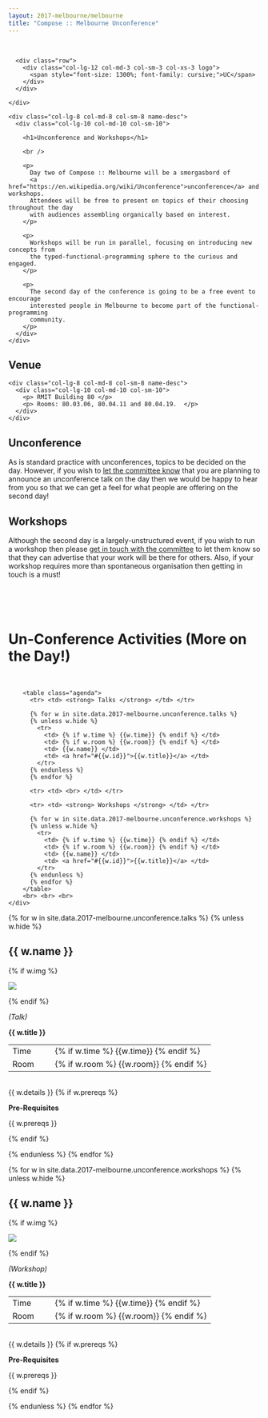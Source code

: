 ```yaml
---
layout: 2017-melbourne/melbourne
title: "Compose :: Melbourne Unconference"
---
```


<!--


Unconference Content:

* What is it?
* What do you need to do?
* Why isn't it ready yet?

-->


<div class="sep talk melbourne" data-stellar-background-ratio="0.5" style="background-position: 50% -91.5px;"></div>


<br />


<div class="container">
  <div class="row">
    <div class="col-lg-4 col-md-4 col-sm-4 name">

      <div class="row">
        <div class="col-lg-12 col-md-3 col-sm-3 col-xs-3 logo">
          <span style="font-size: 1300%; font-family: cursive;">UC</span>
        </div>
      </div>

    </div>

    <div class="col-lg-8 col-md-8 col-sm-8 name-desc">
      <div class="col-lg-10 col-md-10 col-sm-10">

        <h1>Unconference and Workshops</h1>

        <br />

        <p>
          Day two of Compose :: Melbourne will be a smorgasbord of
          <a href="https://en.wikipedia.org/wiki/Unconference">unconference</a> and workshops.
          Attendees will be free to present on topics of their choosing throughout the day
          with audiences assembling organically based on interest.
        </p>

        <p>
          Workshops will be run in parallel, focusing on introducing new concepts from
          the typed-functional-programming sphere to the curious and engaged.
        </p>

        <p>
          The second day of the conference is going to be a free event to encourage
          interested people in Melbourne to become part of the functional-programming
          community.
        </p>
      </div>
    </div>
  </div>
</div>

<div class="container cfpsection">
  <div class="row">
    <div class="col-lg-4 col-md-4 col-sm-4 name">
      <h2>Venue </h2>
    </div>

    <div class="col-lg-8 col-md-8 col-sm-8 name-desc">
      <div class="col-lg-10 col-md-10 col-sm-10">
        <p> RMIT Building 80 </p>
        <p> Rooms: 80.03.06, 80.04.11 and 80.04.19.  </p>
      </div>
    </div>
  </div>
</div>

<div class="container cfpsection">
  <div class="row">
    <div class="col-lg-4 col-md-4 col-sm-4 name">
      <h2>Unconference</h2>
    </div>
    <div class="col-lg-8 col-md-8 col-sm-8 name-desc">
      <div class="col-lg-10 col-md-10 col-sm-10">
        <p>
          As is standard practice with unconferences, topics to be decided on the day.
          However, if you wish to <a href="mailto:composemel-admin@googlegroups.com">let the committee know</a>
          that you are planning to announce an unconference talk on the day
          then we would be happy to hear from you so that we can get a feel for
          what people are offering on the second day!
        </p>
      </div>
    </div>
  </div>
</div>

<div class="container cfpsection">
  <div class="row">
    <div class="col-lg-4 col-md-4 col-sm-4 name">
      <h2>Workshops</h2>
    </div>
    <div class="col-lg-8 col-md-8 col-sm-8 name-desc">
      <div class="col-lg-10 col-md-10 col-sm-10">
        <p>
          Although the second day is a largely-unstructured event, if you wish to run
          a workshop then please <a href="mailto:composemel-admin@googlegroups.com">get in touch with the committee</a>
          to let them know so that they can advertise that your work will be there for others.
          Also, if your workshop requires more than spontaneous organisation then
          getting in touch is a must!
        </p>
      </div>
    </div>
  </div>
</div>

<div class="container" id="activities">
  <div class="row">
    <div class="col-lg-10 col-lg-offset-1">
        <br> <br> <br>
        <h1 class="text-center">Un-Conference Activities (More on the Day!)</h1>
        <br>

        <table class="agenda">
          <tr> <td> <strong> Talks </strong> </td> </tr>

          {% for w in site.data.2017-melbourne.unconference.talks %}
          {% unless w.hide %}
            <tr>
              <td> {% if w.time %} {{w.time}} {% endif %} </td>
              <td> {% if w.room %} {{w.room}} {% endif %} </td>
              <td> {{w.name}} </td>
              <td> <a href="#{{w.id}}">{{w.title}}</a> </td>
            </tr>
          {% endunless %}
          {% endfor %}

          <tr> <td> <br> </td> </tr>

          <tr> <td> <strong> Workshops </strong> </td> </tr>

          {% for w in site.data.2017-melbourne.unconference.workshops %}
          {% unless w.hide %}
            <tr>
              <td> {% if w.time %} {{w.time}} {% endif %} </td>
              <td> {% if w.room %} {{w.room}} {% endif %} </td>
              <td> {{w.name}} </td>
              <td> <a href="#{{w.id}}">{{w.title}}</a> </td>
            </tr>
          {% endunless %}
          {% endfor %}
        </table>
        <br> <br> <br>
    </div>
  </div>
</div>

{% for w in site.data.2017-melbourne.unconference.talks %}
{% unless w.hide %}

<div class="container cfpsection" id="{{ w.id }}">
  <div class="row">
    <div class="col-lg-4 col-md-4 col-sm-4 name">
      <h2> {{ w.name }} </h2>
      {% if w.img %}
        <p>
          <img style="max-width: 80%; max-height: 300px;" src="{{ w.img }}" />
        </p>
      {% endif %}
      <p> <em> (Talk) </em> </p>
    </div>
    <div class="col-lg-8 col-md-8 col-sm-8 name-desc">
      <div class="col-lg-10 col-md-10 col-sm-10">
        <p><strong> {{ w.title }} </strong></p>
        <table>
          <tr><td>Time &nbsp; &nbsp;  &nbsp;  </td> <td>{% if w.time %} {{w.time}} {% endif %} </td></tr>
          <tr><td>Room &nbsp; &nbsp;  &nbsp;  </td> <td>{% if w.room %} {{w.room}} {% endif %} </td></tr>
        </table>
        <br>
        {{ w.details }}
        {% if w.prereqs %}
          <br>
          <p><strong> Pre-Requisites </strong></p>
          <p> {{ w.prereqs }} </p>
        {% endif %}
      </div>
    </div>
  </div>
</div>

{% endunless %}
{% endfor %}

{% for w in site.data.2017-melbourne.unconference.workshops %}
{% unless w.hide %}

<div class="container cfpsection" id="{{ w.id }}">
  <div class="row">
    <div class="col-lg-4 col-md-4 col-sm-4 name">
      <h2> {{ w.name }}</h2>
      {% if w.img %}
        <p>
          <img style="max-width: 80%; max-height: 300px;" src="{{ w.img }}" />
        </p>
      {% endif %}
      <p> <em> (Workshop) </em> </p>
    </div>
    <div class="col-lg-8 col-md-8 col-sm-8 name-desc">
      <div class="col-lg-10 col-md-10 col-sm-10">
        <p><strong> {{ w.title }} </strong></p>
        <table>
          <tr><td>Time &nbsp; &nbsp;  &nbsp;  </td> <td>{% if w.time %} {{w.time}} {% endif %} </td></tr>
          <tr><td>Room &nbsp; &nbsp;  &nbsp;  </td> <td>{% if w.room %} {{w.room}} {% endif %} </td></tr>
        </table>
        <br>
        {{ w.details }}
        {% if w.prereqs %}
          <br>
          <p><strong> Pre-Requisites </strong></p>
          <p> {{ w.prereqs }} </p>
        {% endif %}
      </div>
    </div>
  </div>
</div>

{% endunless %}
{% endfor %}
